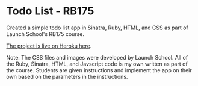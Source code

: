 # Todo List - RB175

Created a simple todo list app in Sinatra, Ruby, HTML, and CSS as part of Launch School's RB175 course. 

[The project is live on Heroku here](https://vast-gorge-88966.herokuapp.com). 

Note: The CSS files and images were developed by Launch School. All of the Ruby, Sinatra, HTML, and Javscript code is my own written as part of the course. Students are given instructions and implement the app on their own based on the parameters in the instructions.
